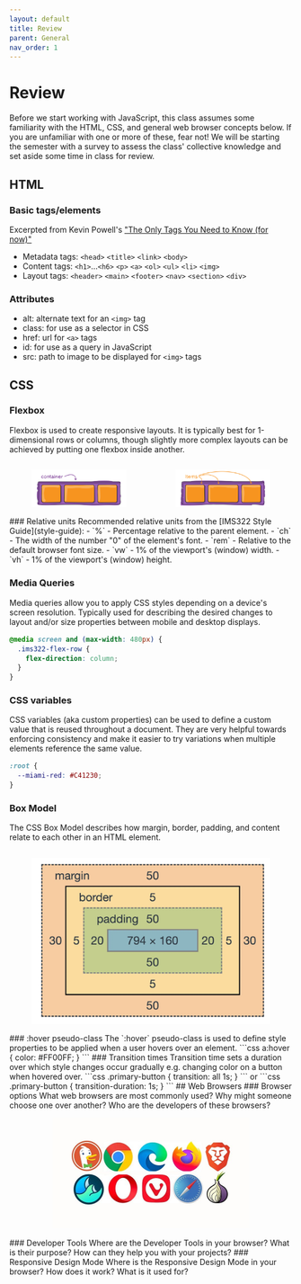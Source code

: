 ```yaml
---
layout: default
title: Review
parent: General
nav_order: 1
---
```

# Review
Before we start working with JavaScript, this class assumes some familiarity with the HTML, CSS, and general web browser concepts below. If you are unfamiliar with one or more of these, fear not! We will be starting the semester with a survey to assess the class' collective knowledge and set aside some time in class for review.
## HTML
### Basic tags/elements 
Excerpted from Kevin Powell's ["The Only Tags You Need to Know (for now)"](the-only-tags-that-you-need-to-know-for-now.pdf)
- Metadata tags: `<head>` `<title>` `<link>` `<body>`
- Content tags: `<h1>`...`<h6>` `<p>` `<a>` `<ol>` `<ul>` `<li>` `<img>`
- Layout tags: `<header>` `<main>` `<footer>` `<nav>` `<section>` `<div>`
### Attributes
- alt: alternate text for an `<img>` tag
- class: for use as a selector in CSS
- href: url for `<a>` tags
- id: for use as a query in JavaScript
- src: path to image to be displayed for `<img>` tags
## CSS
### Flexbox
Flexbox is used to create responsive layouts. It is typically best for 1-dimensional rows or columns, though slightly more complex layouts can be achieved by putting one flexbox inside another.
<div style="display: flex; justify-content: space-evenly; gap: 1ch;">
	<figure style="max-width: 350px">
		<img src="images/01-container.svg" style="width: 100%">
	</figure>
	<figure style="max-width: 350px">
		<img src="images/02-items.svg" style="width: 100%">
	</figure>
</div>
### Relative units
Recommended relative units from the [IMS322 Style Guide](style-guide):
- `%` - Percentage relative to the parent element. 
- `ch` - The width of the number "0" of the element's font.
- `rem`	- Relative to the default browser font size.
- `vw` - 1% of the viewport's (window) width.
- `vh` - 1% of the viewport's (window) height.

### Media Queries
Media queries allow you to apply CSS styles depending on a device's screen resolution. Typically used for describing the desired changes to layout and/or size properties between mobile and desktop displays.
```css
@media screen and (max-width: 480px) {
  .ims322-flex-row {
    flex-direction: column;
  }
}
```
### CSS variables
CSS variables (aka custom properties) can be used to define a custom value that is reused throughout a document. They are very helpful towards enforcing consistency and make it easier to try variations when multiple elements reference the same value.
```css
:root {
  --miami-red: #C41230;
}
```
### Box Model
The CSS Box Model describes how margin, border, padding, and content relate to each other in an HTML element.
<div style="display: flex; justify-content: center;"> 
  <figure style="max-width: 500px;">
	  <img src="images/CSS-Box-Model.webp" style="width: 100%;">
  </figure>
</div>
### :hover pseudo-class
The `:hover` pseudo-class is used to define style properties to be applied when a user hovers over an element.
```css
a:hover {
	color: #FF00FF;
}
```
### Transition times
Transition time sets a duration over which style changes occur gradually e.g. changing color on a button when hovered over.
```css
.primary-button {
	transition: all 1s;
}
```
or
```css
.primary-button {
	transition-duration: 1s;
}
```
## Web Browsers
### Browser options
What web browsers are most commonly used? Why might someone choose one over another? Who are the developers of these browsers?
<div style="display: flex; justify-content: center;"> 
  <figure style="max-width: 350px;">
	  <img src="images/browser-options.jpg" style="width: 100%;">
  </figure>
</div>
### Developer Tools
Where are the Developer Tools in your browser? What is their purpose? How can they help you with your projects?
### Responsive Design Mode
Where is the Responsive Design Mode in your browser? How does it work? What is it used for?